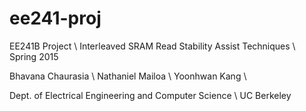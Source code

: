 # ee241-proj

EE241B Project \\
Interleaved SRAM Read Stability Assist Techniques \\
Spring 2015

Bhavana Chaurasia \\
Nathaniel Mailoa \\
Yoonhwan Kang \\

Dept. of Electrical Engineering and Computer Science \\
UC Berkeley
